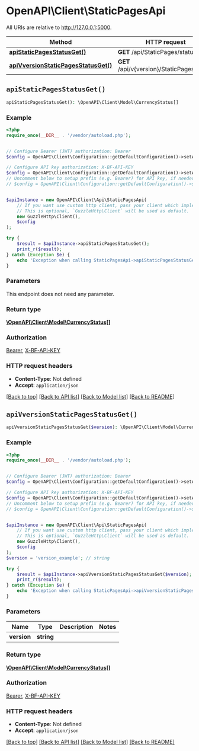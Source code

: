 # OpenAPI\Client\StaticPagesApi

All URIs are relative to http://127.0.0.1:5000.

Method | HTTP request | Description
------------- | ------------- | -------------
[**apiStaticPagesStatusGet()**](StaticPagesApi.md#apiStaticPagesStatusGet) | **GET** /api/StaticPages/status | 
[**apiVversionStaticPagesStatusGet()**](StaticPagesApi.md#apiVversionStaticPagesStatusGet) | **GET** /api/v{version}/StaticPages/status | 


## `apiStaticPagesStatusGet()`

```php
apiStaticPagesStatusGet(): \OpenAPI\Client\Model\CurrencyStatus[]
```



### Example

```php
<?php
require_once(__DIR__ . '/vendor/autoload.php');


// Configure Bearer (JWT) authorization: Bearer
$config = OpenAPI\Client\Configuration::getDefaultConfiguration()->setAccessToken('YOUR_ACCESS_TOKEN');

// Configure API key authorization: X-BF-API-KEY
$config = OpenAPI\Client\Configuration::getDefaultConfiguration()->setApiKey('X-BF-API-KEY', 'YOUR_API_KEY');
// Uncomment below to setup prefix (e.g. Bearer) for API key, if needed
// $config = OpenAPI\Client\Configuration::getDefaultConfiguration()->setApiKeyPrefix('X-BF-API-KEY', 'Bearer');


$apiInstance = new OpenAPI\Client\Api\StaticPagesApi(
    // If you want use custom http client, pass your client which implements `GuzzleHttp\ClientInterface`.
    // This is optional, `GuzzleHttp\Client` will be used as default.
    new GuzzleHttp\Client(),
    $config
);

try {
    $result = $apiInstance->apiStaticPagesStatusGet();
    print_r($result);
} catch (Exception $e) {
    echo 'Exception when calling StaticPagesApi->apiStaticPagesStatusGet: ', $e->getMessage(), PHP_EOL;
}
```

### Parameters

This endpoint does not need any parameter.

### Return type

[**\OpenAPI\Client\Model\CurrencyStatus[]**](../Model/CurrencyStatus.md)

### Authorization

[Bearer](../../README.md#Bearer), [X-BF-API-KEY](../../README.md#X-BF-API-KEY)

### HTTP request headers

- **Content-Type**: Not defined
- **Accept**: `application/json`

[[Back to top]](#) [[Back to API list]](../../README.md#endpoints)
[[Back to Model list]](../../README.md#models)
[[Back to README]](../../README.md)

## `apiVversionStaticPagesStatusGet()`

```php
apiVversionStaticPagesStatusGet($version): \OpenAPI\Client\Model\CurrencyStatus[]
```



### Example

```php
<?php
require_once(__DIR__ . '/vendor/autoload.php');


// Configure Bearer (JWT) authorization: Bearer
$config = OpenAPI\Client\Configuration::getDefaultConfiguration()->setAccessToken('YOUR_ACCESS_TOKEN');

// Configure API key authorization: X-BF-API-KEY
$config = OpenAPI\Client\Configuration::getDefaultConfiguration()->setApiKey('X-BF-API-KEY', 'YOUR_API_KEY');
// Uncomment below to setup prefix (e.g. Bearer) for API key, if needed
// $config = OpenAPI\Client\Configuration::getDefaultConfiguration()->setApiKeyPrefix('X-BF-API-KEY', 'Bearer');


$apiInstance = new OpenAPI\Client\Api\StaticPagesApi(
    // If you want use custom http client, pass your client which implements `GuzzleHttp\ClientInterface`.
    // This is optional, `GuzzleHttp\Client` will be used as default.
    new GuzzleHttp\Client(),
    $config
);
$version = 'version_example'; // string

try {
    $result = $apiInstance->apiVversionStaticPagesStatusGet($version);
    print_r($result);
} catch (Exception $e) {
    echo 'Exception when calling StaticPagesApi->apiVversionStaticPagesStatusGet: ', $e->getMessage(), PHP_EOL;
}
```

### Parameters

Name | Type | Description  | Notes
------------- | ------------- | ------------- | -------------
 **version** | **string**|  |

### Return type

[**\OpenAPI\Client\Model\CurrencyStatus[]**](../Model/CurrencyStatus.md)

### Authorization

[Bearer](../../README.md#Bearer), [X-BF-API-KEY](../../README.md#X-BF-API-KEY)

### HTTP request headers

- **Content-Type**: Not defined
- **Accept**: `application/json`

[[Back to top]](#) [[Back to API list]](../../README.md#endpoints)
[[Back to Model list]](../../README.md#models)
[[Back to README]](../../README.md)
